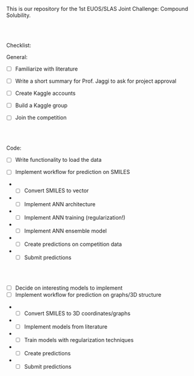 This is our repository for the 1st EUOS/SLAS Joint Challenge: Compound Solubility.

<br/><br/>

Checklist:

General:
- [ ] Familiarize with literature
- [ ] Write a short summary for Prof. Jaggi to ask for project approval

- [ ] Create Kaggle accounts
- [ ] Build a Kaggle group
- [ ] Join the competition

<br/><br/>

Code:
- [ ] Write functionality to load the data

- [ ] Implement workflow for prediction on SMILES
- - [ ] Convert SMILES to vector
- - [ ] Implement ANN architecture
- - [ ] Implement ANN training (regularization!)
- - [ ] Implement ANN ensemble model
- - [ ] Create predictions on competition data
- - [ ] Submit predictions

<br/><br/>

- [ ] Decide on interesting models to implement
- [ ] Implement workflow for prediction on graphs/3D structure
- - [ ] Convert SMILES to 3D coordinates/graphs
- - [ ] Implement models from literature  
- - [ ] Train models with regularization techniques
- - [ ] Create predictions
- - [ ] Submit predictions
